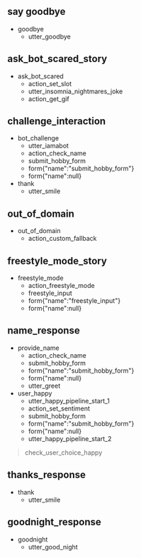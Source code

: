 ## say goodbye
* goodbye
  - utter_goodbye
 
## ask_bot_scared_story
* ask_bot_scared
  - action_set_slot
  - utter_insomnia_nightmares_joke
  - action_get_gif
    
## challenge_interaction
* bot_challenge
    - utter_iamabot
    - action_check_name
    - submit_hobby_form
    - form{"name":"submit_hobby_form"}
    - form{"name":null} 
* thank
    - utter_smile
  
## out_of_domain
* out_of_domain
    - action_custom_fallback
  
## freestyle_mode_story
* freestyle_mode
  - action_freestyle_mode
  - freestyle_input
  - form{"name":"freestyle_input"}  
  - form{"name":null}


## name_response
* provide_name
    - action_check_name
    - submit_hobby_form
    - form{"name":"submit_hobby_form"}
    - form{"name":null}
    - utter_greet
* user_happy
    - utter_happy_pipeline_start_1
    - action_set_sentiment  
    - submit_hobby_form
    - form{"name":"submit_hobby_form"}
    - form{"name":null}  
    - utter_happy_pipeline_start_2
> check_user_choice_happy

## thanks_response
* thank
    - utter_smile
  
## goodnight_response
* goodnight
    - utter_good_night

